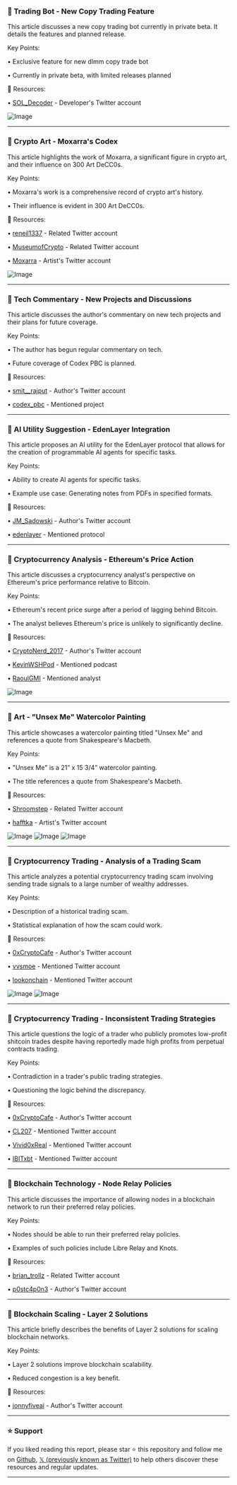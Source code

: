 ### 🤖 Trading Bot - New Copy Trading Feature

This article discusses a new copy trading bot currently in private beta.  It details the features and planned release.

Key Points:

• Exclusive feature for new dlmm copy trade bot

• Currently in private beta, with limited releases planned


🔗 Resources:

• [SOL_Decoder](https://x.com/SOL_Decoder) -  Developer's Twitter account

![Image](https://pbs.twimg.com/media/Gqpk74UbMAA7ytb?format=jpg&name=small)


---
### 🤖 Crypto Art - Moxarra's Codex

This article highlights the work of Moxarra, a significant figure in crypto art, and their influence on 300 Art DeCC0s.

Key Points:

• Moxarra's work is a comprehensive record of crypto art's history.

•  Their influence is evident in 300 Art DeCC0s.


🔗 Resources:

• [reneil1337](https://x.com/reneil1337) - Related Twitter account

• [MuseumofCrypto](https://x.com/MuseumofCrypto) - Related Twitter account

• [Moxarra](https://x.com/Moxarra) - Artist's Twitter account

![Image](https://pbs.twimg.com/amplify_video_thumb/1921282439533457409/img/ScjvjI2UKF5Je7BN.jpg)


---
### 🤖 Tech Commentary - New Projects and Discussions

This article discusses the author's commentary on new tech projects and their plans for future coverage.

Key Points:

• The author has begun regular commentary on tech.

• Future coverage of Codex PBC is planned.


🔗 Resources:

• [smit__rajput](https://x.com/smit__rajput) - Author's Twitter account

• [codex_pbc](https://x.com/codex_pbc) - Mentioned project


---
### 🤖 AI Utility Suggestion - EdenLayer Integration

This article proposes an AI utility for the EdenLayer protocol that allows for the creation of programmable AI agents for specific tasks.

Key Points:

• Ability to create AI agents for specific tasks.

• Example use case: Generating notes from PDFs in specified formats.


🔗 Resources:

• [JM_Sadowski](https://x.com/JM_Sadowski) - Author's Twitter account

• [edenlayer](https://x.com/edenlayer) - Mentioned protocol


---
### 🤖 Cryptocurrency Analysis - Ethereum's Price Action

This article discusses a cryptocurrency analyst's perspective on Ethereum's price performance relative to Bitcoin.

Key Points:

• Ethereum's recent price surge after a period of lagging behind Bitcoin.

• The analyst believes Ethereum's price is unlikely to significantly decline.


🔗 Resources:

• [CryptoNerd_2017](https://x.com/CryptoNerd_2017) - Author's Twitter account

• [KevinWSHPod](https://x.com/KevinWSHPod) - Mentioned podcast

• [RaoulGMI](https://x.com/RaoulGMI) - Mentioned analyst

![Image](https://pbs.twimg.com/amplify_video_thumb/1921188522142429184/img/kRWZ5L2anXQC3_ah.jpg)


---
### 🤖 Art - "Unsex Me" Watercolor Painting

This article showcases a watercolor painting titled "Unsex Me" and references a quote from Shakespeare's Macbeth.

Key Points:

•  "Unsex Me" is a 21” x 15 3/4” watercolor painting.

• The title references a quote from Shakespeare's Macbeth.


🔗 Resources:

• [Shroomstep](https://x.com/Shroomstep) - Related Twitter account

• [hafftka](https://x.com/hafftka) - Artist's Twitter account

![Image](https://pbs.twimg.com/media/GqpMWvCX0AAtp7R?format=jpg&name=small)
![Image](https://pbs.twimg.com/media/GqpMWvBWMAERFRP?format=jpg&name=small)
![Image](https://pbs.twimg.com/media/GqpMWvBWUAAMGKF?format=jpg&name=small)


---
### 🤖 Cryptocurrency Trading - Analysis of a Trading Scam

This article analyzes a potential cryptocurrency trading scam involving sending trade signals to a large number of wealthy addresses.

Key Points:

• Description of a historical trading scam.

• Statistical explanation of how the scam could work.


🔗 Resources:

• [0xCryptoCafe](https://x.com/0xCryptoCafe) - Author's Twitter account

• [vvsmoe](https://x.com/vvsmoe) - Mentioned Twitter account

• [lookonchain](https://x.com/lookonchain) - Mentioned Twitter account

![Image](https://pbs.twimg.com/media/Gqk06D5WUAAwe_h?format=jpg&name=small)
![Image](https://pbs.twimg.com/media/Gqk06EcbcAQlgPP?format=jpg&name=900x900)


---
### 🤖 Cryptocurrency Trading - Inconsistent Trading Strategies

This article questions the logic of a trader who publicly promotes low-profit shitcoin trades despite having reportedly made high profits from perpetual contracts trading.

Key Points:

• Contradiction in a trader's public trading strategies.

• Questioning the logic behind the discrepancy.


🔗 Resources:

• [0xCryptoCafe](https://x.com/0xCryptoCafe) - Author's Twitter account

• [CL207](https://x.com/CL207) - Mentioned Twitter account

• [Vivid0xReal](https://x.com/Vivid0xReal) - Mentioned Twitter account

• [IBITxbt](https://x.com/IBITxbt) - Mentioned Twitter account


---
### 🤖 Blockchain Technology - Node Relay Policies

This article discusses the importance of allowing nodes in a blockchain network to run their preferred relay policies.

Key Points:

• Nodes should be able to run their preferred relay policies.

• Examples of such policies include Libre Relay and Knots.


🔗 Resources:

• [brian_trollz](https://x.com/brian_trollz) - Related Twitter account

• [p0stc4p0n3](https://x.com/p0stc4p0n3) - Author's Twitter account


---
### 🤖 Blockchain Scaling - Layer 2 Solutions

This article briefly describes the benefits of Layer 2 solutions for scaling blockchain networks.

Key Points:

• Layer 2 solutions improve blockchain scalability.

• Reduced congestion is a key benefit.


🔗 Resources:

• [jonnyfiveai](https://x.com/jonnyfiveai) - Author's Twitter account


---

### ⭐️ Support

If you liked reading this report, please star ⭐️ this repository and follow me on [Github](https://github.com/Drix10), [𝕏 (previously known as Twitter)](https://x.com/DRIX_10_) to help others discover these resources and regular updates.

---